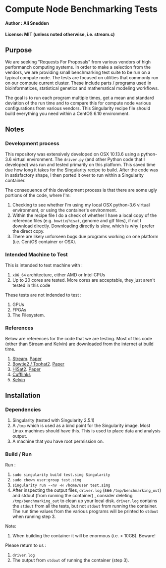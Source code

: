 # Compute Node Benchmarking Tests
#### Author : Ali Snedden
#### License: MIT (unless noted otherwise, i.e. stream.c)
## Purpose
We are seeking "Requests For Proposals" from various vendors of high performanch computing systems.
In order to make a selection from the vendors, we are providing small benchmarking test suite to be run on a typical compute node.
The tests are focused on utilities that commonly run on our compute current cluster. 
These include parts / programs used in bioinformatices, statistical genetics and mathematical modeling workflows.

The goal is to run each program multiple times, get a mean and standard deviation of the run time and to compare this for compute node various configurations from various vendors.
This Singularity recipe file should build everything you need within a CentOS 6.10 environment. 

## Notes
### Development process
This repository was extensively developed on OSX 10.13.6 using a python-3.6 virtual environment.
The `driver.py` (and other Python code that I developed) was run and tested primarily on this platform.
This saved time due how long it takes for the Singularity recipe to build.
After the code was in satisfactory shape, I then ported it over to run within a Singularity container.

The consequence of this development process is that there are some ugly portions of the code, where I'm:
1. Checking to see whether I'm using my local OSX python-3.6 virtual environment, or using the container's environment.
2. Within the recipe file I do a check of whether I have a local copy of the reference files (e.g. `bowtie`/`hisat`, genome and gtf files), if not I download directly. 
Downloading directly is slow, which is why I prefer the direct copy.
3. There are likely unforseen bugs due programs working on one platform (i.e. CentOS container or OSX).

### Intended Machine to Test
This is intended to test machine with : 
1. `x86_64` architecture, either AMD or Intel CPUs
2. Up to 20 cores are tested. More cores are acceptable, they just aren't tested in this code

These tests are not indended to test :
1. GPUs
2. FPGAs
3. The Filesystem.

### References
Below are references for the code that we are testing. Most of this code (other than Stream and Kelvin) are downloaded from the internet at build time.
1. [Stream](http://www.cs.virginia.edu/stream/ref.html#why). [Paper](https://www.researchgate.net/publication/51992086_Memory_bandwidth_and_machine_balance_in_high_performance_computers)
2. [Bowtie2 / Tophat2](https://ccb.jhu.edu/software/tophat/manual.shtml). [Paper](https://genomebiology.biomedcentral.com/articles/10.1186/gb-2013-14-4-r36)
3. [HiSat2](https://ccb.jhu.edu/software/hisat2/index.shtml). [Paper](https://www.nature.com/articles/nmeth.3317)
4. [Cufflinks](http://cole-trapnell-lab.github.io/cufflinks/cuffcompare/index.html)
5. [Kelvin](https://www.karger.com/Article/Abstract/330634)

## Installation
### Dependencies
1. Singularity (tested with Singularity 2.5.1)
2. A `/tmp` which is used as a bind point for the Singularity image. Most Linux machines should have this. This is used to place data and analysis output. 
3. A machine that you have root permission on. 

### Build / Run
Run : 
1. `sudo singularity build test.simg Singularity`
2. `sudo chown user:group test.simg`
3. `singularity run --nv -H /home/user test.simg`
4. After inspecting the output files, `driver.log` (see `/tmp/benchmarking_out`) and stdout (from running the container) , consider deleting `/tmp/benchmarking_out` to clean up your local disk.  `driver.log` contains the `stdout` from all the tests, but not `stdout` from running the container.  The run time values from the various programs will be printed to `stdout` when running step 3.

Note:
1. When building the container it will be enormous (i.e. > 10GB). Beware!

Please return to us :
1. `driver.log`
2. The output from `stdout` of running the container (step 3).
